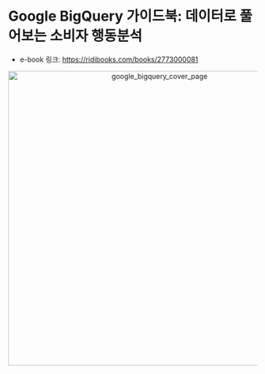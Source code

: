 # Google BigQuery 가이드북: 데이터로 풀어보는 소비자 행동분석
* e-book 링크: https://ridibooks.com/books/2773000081
<p align="center"><img width="596" alt="google_bigquery_cover_page" src="https://github.com/Google-BigQuery-Guidebook/.github/assets/54128055/f4a16b0e-1e1b-4e6a-b956-9cf0a6f1f1af">

